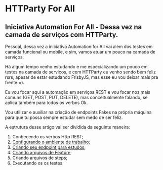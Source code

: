 # HTTParty For All

## Iniciativa Automation For All - Dessa vez na camada de serviços com HTTParty.

Pessoal, dessa vez a iniciativa Automation for All vai além dos testes em camada funcional ou mobile, e sim, vamos atuar um pouco na camada de serviços.

Há algum tempo venho estudando e me especializando um pouco em testes na camada de serviços, e com HTTParty eu venho sendo bem feliz rsrs, apesar de estar estudando FrisbyJS, mas esse eu vou deixar mais pra frente =).

Eu vou focar aqui a automação em serviços REST e vou focar nos mais comuns (GET, POST, PUT, DELETE), mas conceitualmente falando, se aplica também para todos os verbos Ok.

Vou utilizar e auxiliar na criação de endpoints Fakes na própria máquina para que tu possa sempre estudar sem medo de ser feliz.

A estrutura desse artigo vai ser dividida da seguinte maneira:

1. Conhecendo os verbos Http REST;
2. [Configurando o ambiente de trabalho;](https://github.com/thiagomarquessp/httpartyforall/blob/master/Configurando_Ambiente.md)
3. [Criando seu endpoint para estudos](https://github.com/thiagomarquessp/httpartyforall/blob/master/Fake_api.md);
4. [Criando arquivos de Feature](https://github.com/thiagomarquessp/httpartyforall/blob/master/Criando_arquivos_Feature.md);
5. Criando arquivos de steps;
6. Executando os os testes.
